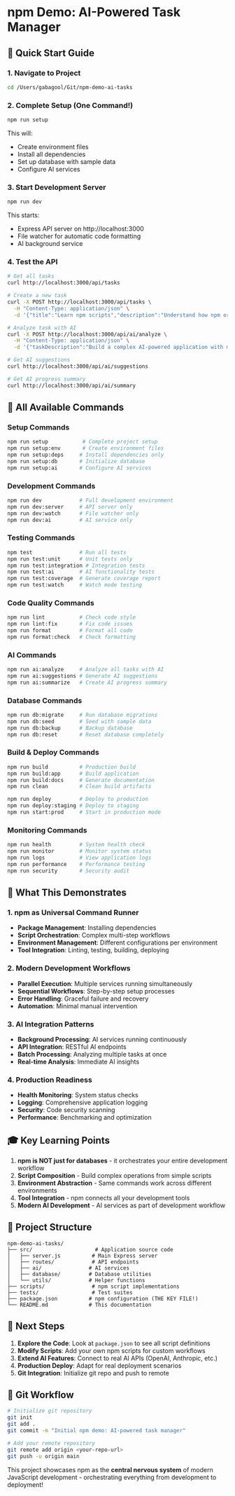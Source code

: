 # npm Demo: AI-Powered Task Manager

## 🎯 Quick Start Guide

### 1. Navigate to Project
```bash
cd /Users/gabagool/Git/npm-demo-ai-tasks
```

### 2. Complete Setup (One Command!)
```bash
npm run setup
```
This will:
- Create environment files
- Install all dependencies
- Set up database with sample data
- Configure AI services

### 3. Start Development Server
```bash
npm run dev
```
This starts:
- Express API server on http://localhost:3000
- File watcher for automatic code formatting
- AI background service

### 4. Test the API
```bash
# Get all tasks
curl http://localhost:3000/api/tasks

# Create a new task
curl -X POST http://localhost:3000/api/tasks \
  -H "Content-Type: application/json" \
  -d '{"title":"Learn npm scripts","description":"Understand how npm orchestrates development workflows","priority":"high"}'

# Analyze task with AI
curl -X POST http://localhost:3000/api/ai/analyze \
  -H "Content-Type: application/json" \
  -d '{"taskDescription":"Build a complex AI-powered application with multiple microservices"}'

# Get AI suggestions
curl http://localhost:3000/api/ai/suggestions

# Get AI progress summary
curl http://localhost:3000/api/ai/summary
```

## 🚀 All Available Commands

### Setup Commands
```bash
npm run setup           # Complete project setup
npm run setup:env       # Create environment files
npm run setup:deps     # Install dependencies only
npm run setup:db       # Initialize database
npm run setup:ai       # Configure AI services
```

### Development Commands  
```bash
npm run dev            # Full development environment
npm run dev:server     # API server only
npm run dev:watch      # File watcher only
npm run dev:ai         # AI service only
```

### Testing Commands
```bash
npm test               # Run all tests
npm run test:unit      # Unit tests only
npm run test:integration # Integration tests
npm run test:ai        # AI functionality tests
npm run test:coverage  # Generate coverage report
npm run test:watch     # Watch mode testing
```

### Code Quality Commands
```bash
npm run lint           # Check code style
npm run lint:fix       # Fix code issues
npm run format         # Format all code
npm run format:check   # Check formatting
```

### AI Commands
```bash
npm run ai:analyze     # Analyze all tasks with AI
npm run ai:suggestions # Generate AI suggestions
npm run ai:summarize   # Create AI progress summary
```

### Database Commands
```bash
npm run db:migrate     # Run database migrations
npm run db:seed        # Seed with sample data
npm run db:backup      # Backup database
npm run db:reset       # Reset database completely
```

### Build & Deploy Commands
```bash
npm run build          # Production build
npm run build:app      # Build application
npm run build:docs     # Generate documentation
npm run clean          # Clean build artifacts

npm run deploy         # Deploy to production
npm run deploy:staging # Deploy to staging
npm run start:prod     # Start in production mode
```

### Monitoring Commands
```bash
npm run health         # System health check
npm run monitor        # Monitor system status
npm run logs           # View application logs
npm run performance    # Performance testing
npm run security       # Security audit
```

## 🧪 What This Demonstrates

### 1. npm as Universal Command Runner
- **Package Management**: Installing dependencies
- **Script Orchestration**: Complex multi-step workflows
- **Environment Management**: Different configurations per environment
- **Tool Integration**: Linting, testing, building, deploying

### 2. Modern Development Workflows
- **Parallel Execution**: Multiple services running simultaneously
- **Sequential Workflows**: Step-by-step setup processes
- **Error Handling**: Graceful failure and recovery
- **Automation**: Minimal manual intervention

### 3. AI Integration Patterns
- **Background Processing**: AI services running continuously
- **API Integration**: RESTful AI endpoints
- **Batch Processing**: Analyzing multiple tasks at once
- **Real-time Analysis**: Immediate AI insights

### 4. Production Readiness
- **Health Monitoring**: System status checks
- **Logging**: Comprehensive application logging
- **Security**: Code security scanning
- **Performance**: Benchmarking and optimization

## 🎓 Key Learning Points

1. **npm is NOT just for databases** - it orchestrates your entire development workflow
2. **Script Composition** - Build complex operations from simple scripts
3. **Environment Abstraction** - Same commands work across different environments
4. **Tool Integration** - npm connects all your development tools
5. **Modern AI Development** - AI services as part of development workflow

## 📁 Project Structure
```
npm-demo-ai-tasks/
├── src/                    # Application source code
│   ├── server.js          # Main Express server
│   ├── routes/            # API endpoints
│   ├── ai/               # AI services
│   ├── database/         # Database utilities
│   └── utils/            # Helper functions
├── scripts/               # npm script implementations
├── tests/                 # Test suites
├── package.json          # npm configuration (THE KEY FILE!)
└── README.md             # This documentation
```

## 🌟 Next Steps

1. **Explore the Code**: Look at `package.json` to see all script definitions
2. **Modify Scripts**: Add your own npm scripts for custom workflows
3. **Extend AI Features**: Connect to real AI APIs (OpenAI, Anthropic, etc.)
4. **Production Deploy**: Adapt for real deployment scenarios
5. **Git Integration**: Initialize git repo and push to remote

## 🔄 Git Workflow
```bash
# Initialize git repository
git init
git add .
git commit -m "Initial npm demo: AI-powered task manager"

# Add your remote repository
git remote add origin <your-repo-url>
git push -u origin main
```

This project showcases npm as the **central nervous system** of modern JavaScript development - orchestrating everything from development to deployment!
